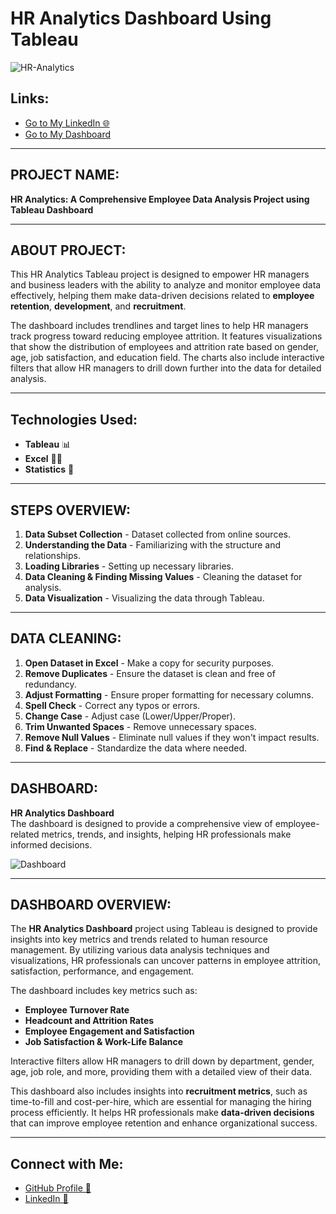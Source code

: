  # HR Analytics Dashboard Using Tableau

![HR-Analytics](https://github.com/user-attachments/assets/1e28aec1-5c41-4dd9-832f-7ee65da96ffd)


## Links:
- [Go to My LinkedIn 🌐](https://www.linkedin.com/in/deevanshi-chauhan-470834140/)
- [Go to My Dashboard](https://public.tableau.com/app/profile/deevanshi.chauhan/viz/Project2_17443112467980/HRAnalyticsDashboard)

---

## PROJECT NAME:
**HR Analytics: A Comprehensive Employee Data Analysis Project using Tableau Dashboard**

---

## ABOUT PROJECT:
This HR Analytics Tableau project is designed to empower HR managers and business leaders with the ability to analyze and monitor employee data effectively, helping them make data-driven decisions related to **employee retention**, **development**, and **recruitment**.

The dashboard includes trendlines and target lines to help HR managers track progress toward reducing employee attrition. It features visualizations that show the distribution of employees and attrition rate based on gender, age, job satisfaction, and education field. The charts also include interactive filters that allow HR managers to drill down further into the data for detailed analysis.

---

## Technologies Used:
- **Tableau** 📊  
- **Excel** 👨‍💻  
- **Statistics** 📜  

---

## STEPS OVERVIEW:
1. **Data Subset Collection** - Dataset collected from online sources.
2. **Understanding the Data** - Familiarizing with the structure and relationships.
3. **Loading Libraries** - Setting up necessary libraries.
4. **Data Cleaning & Finding Missing Values** - Cleaning the dataset for analysis.
5. **Data Visualization** - Visualizing the data through Tableau.

---

## DATA CLEANING:
1. **Open Dataset in Excel** - Make a copy for security purposes.
2. **Remove Duplicates** - Ensure the dataset is clean and free of redundancy.
3. **Adjust Formatting** - Ensure proper formatting for necessary columns.
4. **Spell Check** - Correct any typos or errors.
5. **Change Case** - Adjust case (Lower/Upper/Proper).
6. **Trim Unwanted Spaces** - Remove unnecessary spaces.
7. **Remove Null Values** - Eliminate null values if they won't impact results.
8. **Find & Replace** - Standardize the data where needed.
   
---

## DASHBOARD:
**HR Analytics Dashboard**  
The dashboard is designed to provide a comprehensive view of employee-related metrics, trends, and insights, helping HR professionals make informed decisions.

![Dashboard](https://github.com/user-attachments/assets/739d5823-5679-45bb-8599-e6f5f49d457a)

---

## DASHBOARD OVERVIEW:
The **HR Analytics Dashboard** project using Tableau is designed to provide insights into key metrics and trends related to human resource management. By utilizing various data analysis techniques and visualizations, HR professionals can uncover patterns in employee attrition, satisfaction, performance, and engagement. 

The dashboard includes key metrics such as:
- **Employee Turnover Rate**
- **Headcount and Attrition Rates**
- **Employee Engagement and Satisfaction**
- **Job Satisfaction & Work-Life Balance**
  
Interactive filters allow HR managers to drill down by department, gender, age, job role, and more, providing them with a detailed view of their data.

This dashboard also includes insights into **recruitment metrics**, such as time-to-fill and cost-per-hire, which are essential for managing the hiring process efficiently. It helps HR professionals make **data-driven decisions** that can improve employee retention and enhance organizational success.

---

## **Connect with Me:**
- [GitHub Profile 🧮](https://github.com/deevanshi55)
- [LinkedIn 🤝](https://www.linkedin.com/in/deevanshi-chauhan-470834140/)
